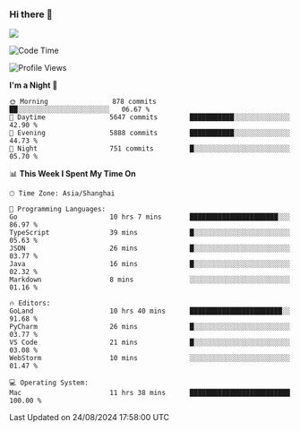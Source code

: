 ### Hi there 👋

<!--
**JJAYCHEN1e/jjaychen1e** is a ✨ _special_ ✨ repository because its `README.md` (this file) appears on your GitHub profile.

Here are some ideas to get you started:

- 🔭 I’m currently working on ...
- 🌱 I’m currently learning ...
- 👯 I’m looking to collaborate on ...
- 🤔 I’m looking for help with ...
- 💬 Ask me about ...
- 📫 How to reach me: ...
- 😄 Pronouns: ...
- ⚡ Fun fact: ...
-->

[![](https://github-readme-stats.vercel.app/api?username=jjaychen1e&show_icons=true)](https://github.com/jjaychen1e/github-readme-stats?count_private=true)

<!--START_SECTION:waka-->
![Code Time](http://img.shields.io/badge/Code%20Time-1%2C359%20hrs%2052%20mins-blue)

![Profile Views](http://img.shields.io/badge/Profile%20Views-0-blue)

**I'm a Night 🦉** 

```text
🌞 Morning                878 commits         ██░░░░░░░░░░░░░░░░░░░░░░░   06.67 % 
🌆 Daytime                5647 commits        ███████████░░░░░░░░░░░░░░   42.90 % 
🌃 Evening                5888 commits        ███████████░░░░░░░░░░░░░░   44.73 % 
🌙 Night                  751 commits         █░░░░░░░░░░░░░░░░░░░░░░░░   05.70 % 
```


📊 **This Week I Spent My Time On** 

```text
🕑︎ Time Zone: Asia/Shanghai

💬 Programming Languages: 
Go                       10 hrs 7 mins       ██████████████████████░░░   86.97 % 
TypeScript               39 mins             █░░░░░░░░░░░░░░░░░░░░░░░░   05.63 % 
JSON                     26 mins             █░░░░░░░░░░░░░░░░░░░░░░░░   03.77 % 
Java                     16 mins             █░░░░░░░░░░░░░░░░░░░░░░░░   02.32 % 
Markdown                 8 mins              ░░░░░░░░░░░░░░░░░░░░░░░░░   01.16 % 

🔥 Editors: 
GoLand                   10 hrs 40 mins      ███████████████████████░░   91.68 % 
PyCharm                  26 mins             █░░░░░░░░░░░░░░░░░░░░░░░░   03.77 % 
VS Code                  21 mins             █░░░░░░░░░░░░░░░░░░░░░░░░   03.08 % 
WebStorm                 10 mins             ░░░░░░░░░░░░░░░░░░░░░░░░░   01.47 % 

💻 Operating System: 
Mac                      11 hrs 38 mins      █████████████████████████   100.00 % 
```


 Last Updated on 24/08/2024 17:58:00 UTC
<!--END_SECTION:waka-->
